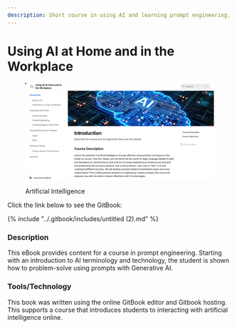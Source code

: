 ```yaml
---
description: Short course in using AI and learning prompt engineering.
---
```


# Using AI at Home and in the Workplace

<figure><img src="../.gitbook/assets/ai-course.png" alt=""><figcaption><p>Artificial Intelligence</p></figcaption></figure>

Click the link below to see the GitBook:

{% include "../.gitbook/includes/untitled (2).md" %}

### Description

This eBook provides content for a course in prompt engineering.  Starting with an introduction to AI terminology and technology, the student is shown how to problem-solve using prompts with Generative AI.

### Tools/Technology

This book was written using the online GitBook editor and Gitbook hosting. This supports a course that introduces students to interacting with artificial intelligence online. &#x20;
